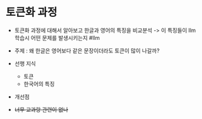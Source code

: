 # 토큰화 과정
- 토큰화 과정에 대해서 알아보고 한글과 영어의 특징을 비교분석 -> 이 특징들이 llm 학습시 어떤 문제를 발생시키는지  #llm 
- 주제 : 왜 한글은 영어보다 같은 문장이더라도 토큰이 많이 나갈까?
- 선행 지식
	- 토큰
	- 한국어의 특징

- 개선점

- ~~너무 교과랑 관련이 없나~~
